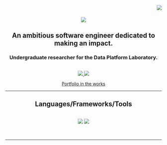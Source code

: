 <img align="right" src="https://visitor-badge.laobi.icu/badge?page_id=Ryuichi-Yamafuji-Lun.Ryuichi-Yamafuji-Lun" />

<h1 align="center">
    <img src="https://readme-typing-svg.herokuapp.com/?font=Robotos&size=30&center=true&vCenter=true&width=500&height=70&duration=4000&lines=Hi!+👋;I'm+Ryuichi+Yamafuji+Lun!;こんにちは!+👋;山藤(ラン)龍一と申します;よろしくお願いします!" />
</h1>

<h2 align="center">An ambitious software engineer dedicated to making an impact. </h3>
<h3 align="center">Undergraduate researcher for the Data Platform Laboratory. </h2>

<br/>
<div align="center"> 
  <a href="https://www.linkedin.com/in/ryulun/" target="_blank">
    <img src="https://img.shields.io/badge/LinkedIn-0077B5?style=for-the-badge&logo=linkedin&logoColor=white" target="_blank" />
  </a>
  <a href="https://www.ryuichilun.com/" target="_blank">
     <img src="https://img.shields.io/badge/Portfolio-FF5722?style=for-the-badge&logo=todoist&logoColor=white" target="_blank" /> 
     <p>Portfolio in the works</p>
  </a>
</div>

 <hr/>
 
<h2 align="center">Languages/Frameworks/Tools</h2>
<br/>
<div align="center">
    <img src="https://skillicons.dev/icons?i=react,html,css,vscode,github,tailwind,git,webflow" />
    <img src="https://skillicons.dev/icons?i=python,javascript,typescript,firebase,c,cpp,mysql,flask" /><br>
</div>
<br/><br/>
<hr/>
<br/>
